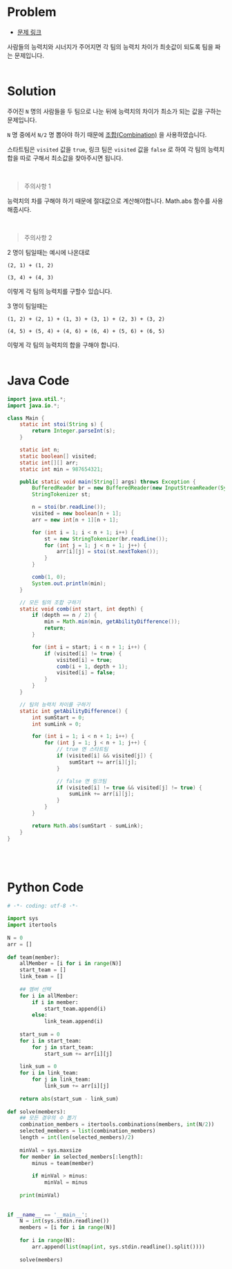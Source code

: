 # Problem
- [문제 링크](https://www.acmicpc.net/problem/14889)

사람들의 능력치와 시너지가 주어지면 각 팀의 능력치 차이가 최솟값이 되도록 팀을 짜는 문제입니다.
<br>
<br>

# Solution
주어진 `N` 명의 사람들을 두 팀으로 나눈 뒤에 능력치의 차이가 최소가 되는 값을 구하는 문제입니다.

`N` 명 중에서 `N/2` 명 뽑아야 하기 때문에 [조합(Combination)]( https://bcp0109.tistory.com/15) 을 사용하였습니다.

스타트팀은 `visited` 값을 `true`, 링크 팀은 `visited` 값을 `false` 로 하여 각 팀의 능력치 합을 따로 구해서 최소값을 찾아주시면 됩니다.

<br>

> 주의사항 1

능력치의 차를 구해야 하기 때문에 절대값으로 계산해야합니다. Math.abs 함수를 사용해줍시다.

<br>

> 주의사항 2

2 명이 팀일때는 예시에 나온대로

`(2, 1) + (1, 2)`

`(3, 4) + (4, 3)`

이렇게 각 팀의 능력치를 구할수 있습니다.

3 명이 팀일때는

`(1, 2) + (2, 1) + (1, 3) + (3, 1) + (2, 3) + (3, 2)`

`(4, 5) + (5, 4) + (4, 6) + (6, 4) + (5, 6) + (6, 5)`

이렇게 각 팀의 능력치의 합을 구해야 합니다.
<br>
<br>

# Java Code
```java
import java.util.*;
import java.io.*;

class Main {
    static int stoi(String s) {
        return Integer.parseInt(s);
    }

    static int n;
    static boolean[] visited;
    static int[][] arr;
    static int min = 987654321;

    public static void main(String[] args) throws Exception {
        BufferedReader br = new BufferedReader(new InputStreamReader(System.in));
        StringTokenizer st;

        n = stoi(br.readLine());
        visited = new boolean[n + 1];
        arr = new int[n + 1][n + 1];

        for (int i = 1; i < n + 1; i++) {
            st = new StringTokenizer(br.readLine());
            for (int j = 1; j < n + 1; j++) {
                arr[i][j] = stoi(st.nextToken());
            }
        }

        comb(1, 0);
        System.out.println(min);
    }

    // 모든 팀의 조합 구하기
    static void comb(int start, int depth) {
        if (depth == n / 2) {
            min = Math.min(min, getAbilityDifference());
            return;
        }

        for (int i = start; i < n + 1; i++) {
            if (visited[i] != true) {
                visited[i] = true;
                comb(i + 1, depth + 1);
                visited[i] = false;
            }
        }
    }

    // 팀의 능력치 차이를 구하기
    static int getAbilityDifference() {
        int sumStart = 0;
        int sumLink = 0;

        for (int i = 1; i < n + 1; i++) {
            for (int j = 1; j < n + 1; j++) {
                // true 면 스타트팀
                if (visited[i] && visited[j]) {
                    sumStart += arr[i][j];
                }

                // false 면 링크팀
                if (visited[i] != true && visited[j] != true) {
                    sumLink += arr[i][j];
                }
            }
        }

        return Math.abs(sumStart - sumLink);
    }
}
```
<br>
<br>

# Python Code
```python
# -*- coding: utf-8 -*-
 
import sys
import itertools
 
N = 0
arr = []
 
def team(member):
    allMember = [i for i in range(N)]
    start_team = []
    link_team = []
 
    ## 멤버 선택
    for i in allMember:
        if i in member:
            start_team.append(i)
        else:
            link_team.append(i)
 
    start_sum = 0
    for i in start_team:
        for j in start_team:
            start_sum += arr[i][j]
    
    link_sum = 0
    for i in link_team:
        for j in link_team:
            link_sum += arr[i][j]
 
    return abs(start_sum - link_sum)
 
def solve(members):
    ## 모든 경우의 수 뽑기
    combination_members = itertools.combinations(members, int(N/2))
    selected_members = list(combination_members)
    length = int(len(selected_members)/2)
 
    minVal = sys.maxsize
    for member in selected_members[:length]:
        minus = team(member)
 
        if minVal > minus:
            minVal = minus
    
    print(minVal)
 
 
if __name__ == '__main__':
    N = int(sys.stdin.readline())
    members = [i for i in range(N)]
 
    for i in range(N):
        arr.append(list(map(int, sys.stdin.readline().split())))
 
    solve(members)
```